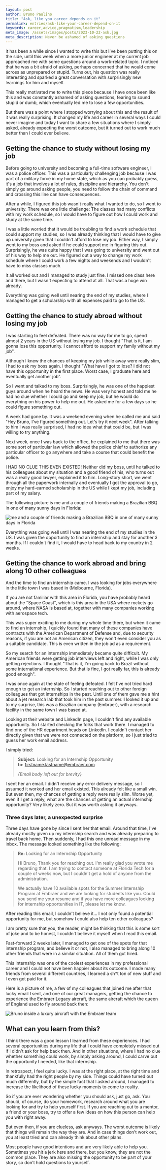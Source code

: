 ```yaml
---
layout: post
author: Bruno Paulino
title: "Ask, like you career depends on it"
permalink: entries/ask-like-your-career-depend-on-it
keywords: career,advice,pragmatism,leadership
meta_image: /assets/images/posts/2023-10-22-ask.jpg
meta_description: Never be ashamed of asking questions
---
```


It has been a while since I wanted to write this but I've been putting this on
the side, until this week when a more junior engineer at my current job
approached me with some questions around a work-related topic. I noticed that he
was a bit afraid of asking, perhaps concerned that he would come across as
unprepared or stupid. Turns out, his question was really interesting and sparked
a great conversation with surprisingly new learnings for him and myself.

This really motivated me to write this piece because I have once been like this
and was constantly ashamed of asking questions, fearing to sound stupid or dumb,
which eventually led me to lose a few opportunities.

But there was a point where I stopped worrying about this and the result of it
was really surprising: It changed my life and career in several ways I could
never imagine and today I want to share a few situations where I simply asked,
already expecting the worst outcome, but it turned out to work much better than
I could ever believe.

## Getting the chance to study without losing my job

Before going to university and becoming a full-time software engineer, I was a
police officer. This was a particularly challenging job because I was part of a
military force in my home state, which as you can probably guess, it's a job
that involves a lot of rules, discipline and hierarchy. You don't simply go
around asking people, you need to follow the chain of command and crossing this
line can have consequences.

After a while, I figured this job wasn't really what I wanted to do, so I went
to university. There was one little challenge: The classes had many conflicts
with my work schedule, so I would have to figure out how I could work and study
at the same time.

I was a little worried that it would be troubling to find a work schedule that
could support my studies, so I was already thinking that I would have to give up
university given that I couldn't afford to lose my job. Either way, I simply
went to my boss and asked if he could support me in figuring this out.
Surprisingly, he was quite happy that I was going to university and went out of
his way to help me out. He figured out a way to change my work schedule where I
could work a few nights and weekends and I wouldn't have to miss classes much.

It all worked out and I managed to study just fine. I missed one class here and
there, but I wasn't expecting to attend at all. That was a huge win already.

Everything was going well until nearing the end of my studies, where I managed
to get a scholarship with all expenses paid to go to the US.

## Getting the chance to study abroad without losing my job

I was starting to feel defeated. There was no way for me to go, spend almost 2
years in the US without losing my job. I thought "That is it, I am gonna lose
this opportunity. I cannot afford to support my family without my job".

Although I knew the chances of keeping my job while away were really slim, I had
to ask my boss again. I thought "What have I got to lose? I did not have this
opportunity in the first place. Worst case, I graduate here and eventually get
another job".

So I went and talked to my boss. Surprisingly, he was one of the happiest guys
around when he heard the news. He was very honest and told me he had no clue
whether I could go and keep my job, but he would do everything on his power to
help me out. He asked me for a few days so he could figure something out.

A week had gone by. It was a weekend evening when he called me and said "Hey
Bruno, I've figured something out. Let's try it next week". After talking to him
I was really surprised, I had no idea what that could be, but I was willing to
try anything.

Next week, once I was back to the office, he explained to me that there was some
sort of particular law which allowed the police chief to authorize any
particular officer to go anywhere and take a course that could benefit the
police.

I HAD NO CLUE THIS EVEN EXISTED! Neither did my boss, until he talked to his
colleagues about my situation and a good friend of his, who turns out was a
really good lawyer, explained it to him. Long-story short, we went through all
the paperwork internally and eventually I got the approval to go, enjoy my
hard-earned scholarship in the US while I kept my job, including part of my
salary.

The following picture is me and a couple of friends making a Brazilian BBQ in
one of many sunny days in Florida:

<img src="/assets/images/bbq.jpg" 
        loading="lazy"
        alt="me and a couple of friends making a Brazilian BBQ in one of many sunny
days in Florida"/>

Everything was going well until I was nearing the end of my studies in the US. I
was given the opportunity to find an internship and stay for another 3 months.
If I couldn't find it, I would have to head back to my country in 2 weeks.

## Getting the chance to work abroad and bring along 10 other colleagues

And the time to find an internship came. I was looking for jobs everywhere in
the little town I was based in (Melbourne, Florida).

If you are not familiar with this area in Florida, you have probably heard about
the "Space Coast", which is this area in the USA where rockets go around, where
NASA is based at, together with many companies working with aerospace tech.

This was super exciting to me during my whole time there, but when it came to
find an internship, I quickly found that many of these companies have contracts
with the American Department of Defense and, due to security reasons, if you are
not an American citizen, they won't even consider you as a suitable candidate.
This is even written in the job ad as a requirement.

So my search for an internship immediately became quite difficult. My American
friends were getting job interviews left and right, while I was only getting
rejections. I thought "That is it, I'm going back to Brazil without some
international experience. But that is fine, I got really far, this is already
good enough".

I was once again at the state of feeling defeated. I felt I've not tried hard
enough to get an internship. So I started reaching out to other foreign
colleagues that got internships in the past. Until one of them gave me a hint
about a jet research lab that took him in the past summer. I looked it up and to
my surprise, this was a Brazilian company (Embraer), with a research facility in
the same town I was based at.

Looking at their website and LinkedIn page, I couldn't find any available
opportunity. So I started checking the folks that work there. I managed to find
one of the HR department heads on LinkedIn. I couldn't contact her directly
given that we were not connected on the platform, so I just tried to guess her
work email address.

I simply tried:

> **Subject:** Looking for an Internship Opportunity  
> **to:** firstname.lastname@embraer.com
>
> _{Email body left out for brevity}_

I sent her an email. I didn't receive any error delivery message, so I assumed
it worked and her email existed. This already felt like a small win. But even
then, my chances of getting a reply were really slim. Worse yet, even if I get a
reply, what are the chances of getting an actual internship opportunity? Very
likely zero. But it was worth asking it anyways.

### Three days later, a unexpected surprise

Three days have gone by since I sent her that email. Around that time, I've
already mostly given up my internship search and was already preparing to travel
back home. Then suddenly, I had this one unread message in my inbox. The message
looked something like the following:

> **Re:** Looking for an Internship Opportunity
>
> Hi Bruno, Thank you for reaching out. I'm really glad you wrote me regarding
> that. I am trying to contact someone at Florida Tech for a couple of weeks
> now, but I couldn't get a hold of anyone from the administration.
>
> We actually have 10 available spots for the Summer Internship Program at
> Embraer and we are looking for students like you. Could you send me your
> resume and if you have more colleagues looking for internship opportunities in
> IT, please let me know.

After reading this email, I couldn't believe it... I not only found a potential
opportunity for me, but somehow I could also help ten other colleagues?

I am pretty sure that you, the reader, might be thinking that this is some sort
of joke and to be honest, I couldn't believe it myself when I read this email.

Fast-forward 2 weeks later, I managed to get one of the spots for that
internship program, and believe it or not, I also managed to bring along 10
other friends that were in a similar situation. All of them got hired.

This internship was one of the coolest experiences in my professional career and
I could not have been happier about its outcome. I made many friends from
several different countries, I learned a sh\*t ton of new stuff and I even got
paid for it.

Here is a picture of me, a few of my colleagues that joined me after that lucky
email I sent, and one of our great managers, getting the chance to experience
the Embraer Legacy aircraft, the same aircraft which the queen of England used
to fly around back then:

<img src="/assets/images/embraer.jpg" 
        loading="lazy"
        alt="Bruno inside a luxury aircraft with the Embraer team"/>

## What can you learn from this?

I think there was a good lesson I learned from these experiences. I had several
opportunities during my life that I could have completely missed out if I didn't
ask for help back then. And in other situations, where I had no clue whether
something could work, by simply asking around, I could carve out the opportunity
I needed, like that internship.

In retrospect, I feel quite lucky. I was at the right place, at the right time
and thankfully had the right people by my side. Things could have turned out
much differently, but by the simple fact that I asked around, I managed to
increase the likelihood of these lucky moments to come to reality.

So if you are ever wondering whether you should ask, just go, ask. You should,
of course, do your homework, research around what you are looking for and try to
help yourself first. If you are reaching out to a mentor, a friend or your boss,
try to offer a few ideas on how this person can help you with right away.

But even then, if you are clueless, ask anyways. The worst outcome is likely
that things will remain the way they are. And in case things don't work out, you
at least tried and can already think about other plans.

Most people have good intentions and are very likely able to help you. Sometimes
you hit a jerk here and there, but you know, they are not the common place. They
are also missing the opportunity to be part of your story, so don't hold
questions to yourself.
